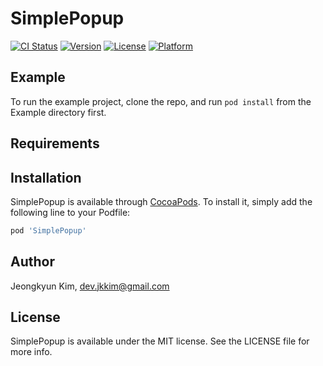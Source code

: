 # SimplePopup

[![CI Status](https://img.shields.io/travis/devjkkim/SimplePopup.svg?style=flat)](https://travis-ci.org/devjkkim/SimplePopup)
[![Version](https://img.shields.io/cocoapods/v/SimplePopup.svg?style=flat)](https://cocoapods.org/pods/SimplePopup)
[![License](https://img.shields.io/cocoapods/l/SimplePopup.svg?style=flat)](https://cocoapods.org/pods/SimplePopup)
[![Platform](https://img.shields.io/cocoapods/p/SimplePopup.svg?style=flat)](https://cocoapods.org/pods/SimplePopup)

## Example

To run the example project, clone the repo, and run `pod install` from the Example directory first.

## Requirements

## Installation

SimplePopup is available through [CocoaPods](https://cocoapods.org). To install
it, simply add the following line to your Podfile:

```ruby
pod 'SimplePopup'
```

## Author

Jeongkyun Kim, dev.jkkim@gmail.com

## License

SimplePopup is available under the MIT license. See the LICENSE file for more info.
